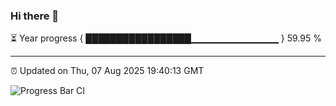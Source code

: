 ### Hi there 👋

⏳ Year progress { █████████████████▁▁▁▁▁▁▁▁▁▁▁▁▁ } 59.95 %

---

⏰ Updated on Thu, 07 Aug 2025 19:40:13 GMT

![Progress Bar CI](https://github.com/IshwaranRudhara/GIT-ACTION/workflows/Progress%20Bar%20CI/badge.svg)
